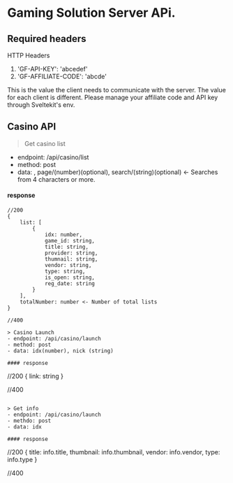 # Gaming Solution Server APi.
## Required headers
HTTP Headers
1. 'GF-API-KEY': 'abcedef'
2. 'GF-AFFILIATE-CODE': 'abcde'

This is the value the client needs to communicate with the server.
The value for each client is different.
Please manage your affiliate code and API key through Sveltekit's env.

## Casino API
> Get casino list
- endpoint: /api/casino/list
- method: post
- data: , page/(number)(optional), search/(string)(optional) <- Searches from 4 characters or more.

#### response
````
//200
{
    list: [
        {
            idx: number,
            game_id: string,
            title: string,
            provider: string,
            thumnail: string,
            vendor: string,
            type: string,
            is_open: string,
            reg_date: string
        }
    ],
    totalNumber: number <- Number of total lists
}

//400

> Casino Launch
- endpoint: /api/casino/launch
- method: post
- data: idx(number), nick (string)

#### response
````
//200
{
    link: string
}

//400
````

> Get info
- endpoint: /api/casino/launch
- methdo: post
- data: idx

#### response
````
//200
{
    title: info.title, 
    thumbnail: info.thumbnail, 
    vendor: info.vendor, 
    type: info.type 
}

//400
````


